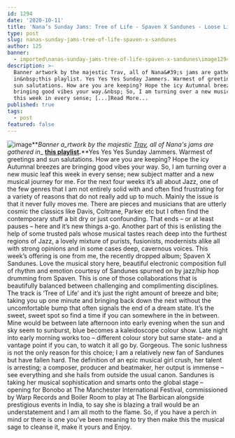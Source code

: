 ```yaml
---
id: 1294
date: '2020-10-11'
title: 'Nana’s Sunday Jams: Tree of Life - Spaven X Sandunes - Loose Lips'
type: post
slug: nanas-sunday-jams-tree-of-life-spaven-x-sandunes
author: 125
banner:
  - imported\nanas-sunday-jams-tree-of-life-spaven-x-sandunes\image1294.jpeg
description: >-
  Banner artwork by the majestic Trav, all of Nana&#39;s jams are gathered
  in&nbsp;this playlist. Yes Yes Yes Sunday Jammers. Warmest of greetings and
  sun salutations. How are you are keeping? Hope the icy Autumnal breezes are
  bringing good vibes your way.&nbsp; So, I am turning over a new music leaf
  this week in every sense; [...]Read More...
published: true
tags:
  - post
featured: false
---
```

![image](../imported\nanas-sunday-jams-tree-of-life-spaven-x-sandunes\image1294.jpeg)**_Banner a_rtwork by the majestic [Trav](https://www.backdownwarchild.co.uk/), all of Nana's jams are gathered in__ [__this playlist__](https://open.spotify.com/playlist/12UoQ8ov5i6P8BIfm2lOjS?si=jarAn1CXSEuYB9vAxJidOg)__.__**Yes Yes Yes Sunday Jammers. Warmest of greetings and sun salutations. How are you are keeping? Hope the icy Autumnal breezes are bringing good vibes your way. So, I am turning over a new music leaf this week in every sense; new subject matter and a new musical journey for me. For the next four weeks it’s all about Jazz, one of the few genres that I am not entirely solid with and often find frustrating for a variety of reasons that do not really add up to much. Mainly the issue is that it never fully moves me. There are pieces and musicians that are utterly cosmic the classics like Davis, Coltrane, Parker etc but I often find the contemporary stuff a bit dry or just confounding. That ends – or at least pauses – here and it’s new things a-go. Another part of this is enlisting the help of some trusted pals whose musical tastes reach deep into the furthest regions of Jazz, a lovely mixture of purists, fusionists, modernists alike all with strong opinions and in some cases deep, cavernous voices. This week’s offering is one from me, the recently dropped album; Spaven X Sandunes. Love the musical story here, beautiful electronic composition full of rhythm and emotion courtesy of Sandunes spurned on by jazz/hip hop drumming from Spaven. This is one of those collaborations that is beautifully balanced between challenging and complimenting disciplines. The track is ‘Tree of Life’ and it’s just the right amount of breeze and bite; taking you up one minute and bringing back down the next without the uncomfortable bump that often signals the end of a dream state. It’s the sweet, sweet spot so find a time if you can somewhere in the in between. Mine would be between late afternoon into early evening when the sun and sky seem to sunburst, blue becomes a kaleidoscope colour show. Late night into early morning works too – different colour story but same state- and a vantage point if you can, to watch it all go by. Gorgeous. The sonic lushness is not the only reason for this choice; I am a relatively new fan of Sandunes but have fallen hard. The definition of an epic musical girl crush, her talent is arresting; a composer, producer and beatmaker, her output is immense – see everything and she hails from outside the usual canon. Sandunes is taking her musical sophistication and smarts onto the global stage – opening for Bonobo at The Manchester International Festival, commissioned by Warp Records and Boiler Room to play at The Barbican alongside prestigious events in India, to say she is blazing a trail would be an understatement and I am all moth to the flame. So, if you have a perch in mind or there is one you’ve been meaning to try then make this the musical sage to cleanse it, make it yours and Enjoy.